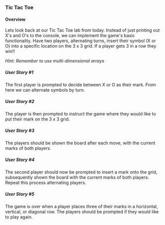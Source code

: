 ### Tic Tac Toe

#### Overview

Lets look back at our Tic Tac Toe lab from today. Instead of just printing out X's and O's to the console, we can implement the game's basic functionality. Have two players, alternating turns, insert their symbol (X or O) into a specific location on the 3 x 3 grid. If a player gets 3 in a row they win!!

 *Hint: Remember to use multi-dimensional arrays*

##### User Story #1

The first player is prompted to decide between X or O as their mark. From here we can alternate symbols by turn.

##### User Story #2

The player is then prompted to instruct the game where they would like to put their mark on the 3 x 3 grid.

##### User Story #3

The players should be shown the board after each move, with the current marks of both players.

##### User Story #4

The second player should now be prompted to insert a mark onto the grid, subsequently shown the board with the current marks of both players. Repeat this process alternating players.

##### User Story #5

The game is over when a player places three of their marks in a horizontal, vertical, or diagonal row. The players should be prompted if they would like to play again. 
